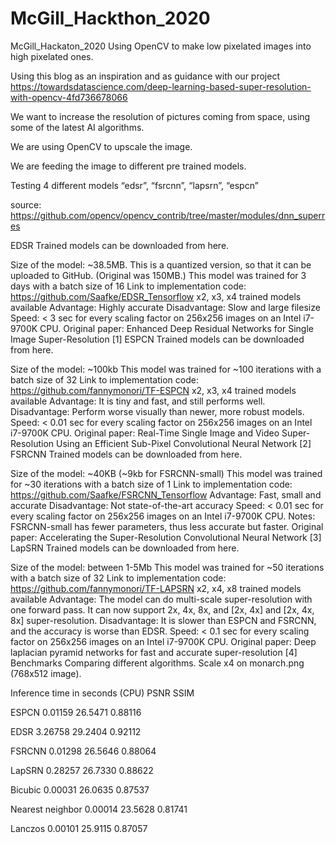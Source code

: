 # McGill_Hackthon_2020

McGill_Hackaton_2020
Using OpenCV to make low pixelated images into high pixelated ones.

Using this blog as an inspiration and as guidance with our project https://towardsdatascience.com/deep-learning-based-super-resolution-with-opencv-4fd736678066

We want to increase the resolution of pictures coming from space, using some of the latest AI algorithms.

We are using OpenCV to upscale the image.

We are feeding the image to different pre trained models.

Testing 4 different models “edsr”, “fsrcnn”, “lapsrn”, “espcn”

source: https://github.com/opencv/opencv_contrib/tree/master/modules/dnn_superres

EDSR Trained models can be downloaded from here.

Size of the model: ~38.5MB. This is a quantized version, so that it can be uploaded to GitHub. (Original was 150MB.) This model was trained for 3 days with a batch size of 16 Link to implementation code: https://github.com/Saafke/EDSR_Tensorflow x2, x3, x4 trained models available Advantage: Highly accurate Disadvantage: Slow and large filesize Speed: < 3 sec for every scaling factor on 256x256 images on an Intel i7-9700K CPU. Original paper: Enhanced Deep Residual Networks for Single Image Super-Resolution [1] ESPCN Trained models can be downloaded from here.

Size of the model: ~100kb This model was trained for ~100 iterations with a batch size of 32 Link to implementation code: https://github.com/fannymonori/TF-ESPCN x2, x3, x4 trained models available Advantage: It is tiny and fast, and still performs well. Disadvantage: Perform worse visually than newer, more robust models. Speed: < 0.01 sec for every scaling factor on 256x256 images on an Intel i7-9700K CPU. Original paper: Real-Time Single Image and Video Super-Resolution Using an Efficient Sub-Pixel Convolutional Neural Network [2] FSRCNN Trained models can be downloaded from here.

Size of the model: ~40KB (~9kb for FSRCNN-small) This model was trained for ~30 iterations with a batch size of 1 Link to implementation code: https://github.com/Saafke/FSRCNN_Tensorflow Advantage: Fast, small and accurate Disadvantage: Not state-of-the-art accuracy Speed: < 0.01 sec for every scaling factor on 256x256 images on an Intel i7-9700K CPU. Notes: FSRCNN-small has fewer parameters, thus less accurate but faster. Original paper: Accelerating the Super-Resolution Convolutional Neural Network [3] LapSRN Trained models can be downloaded from here.

Size of the model: between 1-5Mb This model was trained for ~50 iterations with a batch size of 32 Link to implementation code: https://github.com/fannymonori/TF-LAPSRN x2, x4, x8 trained models available Advantage: The model can do multi-scale super-resolution with one forward pass. It can now support 2x, 4x, 8x, and [2x, 4x] and [2x, 4x, 8x] super-resolution. Disadvantage: It is slower than ESPCN and FSRCNN, and the accuracy is worse than EDSR. Speed: < 0.1 sec for every scaling factor on 256x256 images on an Intel i7-9700K CPU. Original paper: Deep laplacian pyramid networks for fast and accurate super-resolution [4] Benchmarks Comparing different algorithms. Scale x4 on monarch.png (768x512 image).

Inference time in seconds (CPU) PSNR SSIM

ESPCN 0.01159 26.5471 0.88116

EDSR 3.26758 29.2404 0.92112

FSRCNN 0.01298 26.5646 0.88064

LapSRN 0.28257 26.7330 0.88622

Bicubic 0.00031 26.0635 0.87537

Nearest neighbor 0.00014 23.5628 0.81741

Lanczos 0.00101 25.9115 0.87057

